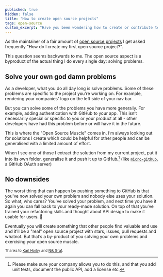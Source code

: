 ```yaml
---
published: true
hidden: false
title: "How to create open source projects"
tags: open-source
custom_excerpt: "Have you been wondering how to create or contribute to your first open source project? This post is for you."
---
```


As the maintainer of a fair amount of [open source projects](https://github.com/mxstbr) I get asked frequently "How do I create my first open source project?".

This question seems backwards to me. The open source aspect is a byproduct of the actual thing I do every single day: solving problems.

## Solve your own god damn problems

As a developer, what you do all day long is solve problems. Some of these problems are specific to the project you're working on. For example, rendering your companies' logo on the left side of your nav bar.

But you can solve some of the problems you have more generally. For example, adding authentication with GitHub to your app. This isn’t necessarily special or specific to you or your product at all - other developers have had this problem before or will have it in the future.

This is where the "Open Source Muscle" comes in. I’m always looking out for solutions I create which could be helpful for other people and can be generalised with a limited amount of effort.

When I see one of those I extract the solution from my current project, put it into its own folder, generalise it and push it up to GitHub.[^1] (like [`micro-github`](https://github.com/mxstbr/micro-github), a GitHub OAuth server)

## No downsides

The worst thing that can happen by pushing something to GitHub is that you've now solved your own problem and nobody else uses your solution. So what, who cares? You've solved your problem, and next time you have it again you can fall back to your ready-made solution. On top of that you've trained your refactoring skills and thought about API design to make it usable for users. 💪

Eventually you will create something that other people find valuable and use and it'll be a "real" open source project with stars, issues, pull requests and whatnot. But that’s a by-product of you solving your own problems and exercising your open source muscle.

<small class="footnote">Thanks to [Karl Horky](https://twitter.com/karlhorky) and [Nik Graf](https://twitter.com/nikgraf).</small>

[^1]: Please make sure your company allows you to do this, and that you add unit tests, document the public API, add a license etc.
